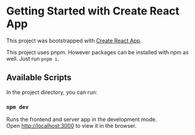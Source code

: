# Getting Started with Create React App

This project was bootstrapped with [Create React App](https://github.com/facebook/create-react-app).

This project uses pnpm. However packages can be installed with npm as well. Just run `pnpm i`.

## Available Scripts

In the project directory, you can run:

### `npm dev`

Runs the frontend and server app in the development mode.\
Open [http://localhost:3000](http://localhost:3000) to view it in the browser.
